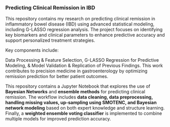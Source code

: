 ### Predicting Clinical Remission in IBD  

This repository contains my research on predicting clinical remission in inflammatory bowel disease (IBD) using advanced statistical modeling, including G-LASSO regression analysis. The project focuses on identifying key biomarkers and clinical parameters to enhance predictive accuracy and support personalized treatment strategies.

Key components include:

Data Processing & Feature Selection,
G-LASSO Regression for Predictive Modeling, &
Model Validation & Replication of Previous Findings.
This work contributes to precision medicine in gastroenterology by optimizing remission prediction for better patient outcomes.

This repository contains a Jupyter Notebook that explores the use of **Bayesian Networks** and **ensemble methods** for predicting clinical remission. The workflow includes **data cleaning, data preprocessing, handling missing values, up-sampling using SMOTENC, and Bayesian network modeling** based on both expert knowledge and structure learning. Finally, a **weighted ensemble voting classifier** is implemented to combine multiple models for improved prediction accuracy.  
